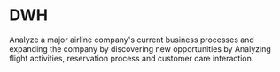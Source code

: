 # DWH
 
Analyze a major airline company's current business processes and expanding the company by discovering new opportunities by Analyzing flight activities, reservation process and customer care interaction.
